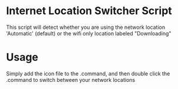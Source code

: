 # Internet Location Switcher Script

This script will detect whether you are using the network location 'Automatic' (default) or the wifi only location labeled "Downloading"

# Usage
Simply add the icon file to the .command, and then double click the .command to switch between your network locations

